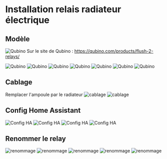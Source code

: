 # Installation relais radiateur électrique

## Modèle
![Qubino](Images/relay_7494.JPG)
Sur le site de Qubino : https://qubino.com/products/flush-2-relays/

![Qubino](Images/relay_7496.PNG)
![Qubino](Images/relay_7497.PNG)
![Qubino](Images/relay_7498.PNG)
![Qubino](Images/relay_7499.PNG)
![Qubino](Images/relay_7500.PNG)
![Qubino](Images/relay_7501.PNG)
![Qubino](Images/relay_7502.PNG)

## Cablage
Remplacer l'ampoule par le radiateur
![cablage](Images/relay_7492.JPG)
![cablage](Images/relay_7493.JPG)

## Config Home Assistant

![Config HA](Images/relay_2022-01-02-16-54-16.png)
![Config HA](Images/relay_HA_2022-01-02-16-59-09.png)
![Config HA](Images/relay_HA_2022-01-02-16-59-18.png)
![Config HA](Images/relay_HA_2022-01-02-17-05-40.png)

## Renommer le relay

![renommage](Images/relay_18-14-13.png)
![renommage](Images/relay_18-14-28.png)
![renommage](Images/relay_18-19-20.png)
![renommage](Images/relay_18-19-47.png)
![renommage](Images/relay_18-20-09.png)



